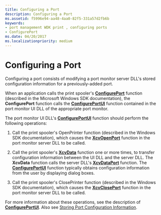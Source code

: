 ```yaml
---
title: Configuring a Port
description: Configuring a Port
ms.assetid: f5996e94-aa48-4aa0-82f5-331a57d2fb6b
keywords:
- port management WDK print , configuring ports
- ConfigurePort
ms.date: 04/20/2017
ms.localizationpriority: medium
---
```


# Configuring a Port





Configuring a port consists of modifying a port monitor server DLL's stored configuration information for a previously-added port.

When an application calls the print spooler's [**ConfigurePort**](/previous-versions/ff546286(v=vs.85)) function (described in the Microsoft Windows SDK documentation), the **ConfigurePort** function calls the [**ConfigurePortUI**](/windows-hardware/drivers/ddi/winsplp/nf-winsplp-configureportui) function contained in the port monitor UI DLL of the appropriate port monitor.

The port monitor UI DLL's [**ConfigurePortUI**](/windows-hardware/drivers/ddi/winsplp/nf-winsplp-configureportui) function should perform the following operations:

1.  Call the print spooler's OpenPrinter function (described in the Windows SDK documentation), which causes the [**XcvOpenPort**](/windows-hardware/drivers/ddi/winsplp/nf-winsplp-xcvopenport) function in the port monitor server DLL to be called.

2.  Call the print spooler's [**XcvData**](/previous-versions/ff564255(v=vs.85)) function one or more times, to transfer configuration information between the UI DLL and the server DLL. The **XcvData** function calls the server DLL's [**XcvDataPort**](/windows-hardware/drivers/ddi/winsplp/nf-winsplp-xcvdataport) function. The [**ConfigurePortUI**](/windows-hardware/drivers/ddi/winsplp/nf-winsplp-configureportui) function typically obtains configuration information from the user by displaying dialog boxes.

3.  Call the print spooler's ClosePrinter function (described in the Windows SDK documentation), which causes the [**XcvClosePort**](/windows-hardware/drivers/ddi/winsplp/nf-winsplp-xcvcloseport) function in the port monitor server DLL to be called.

For more information about these operations, see the description of [**ConfigurePortUI**](/windows-hardware/drivers/ddi/winsplp/nf-winsplp-configureportui). Also see [Storing Port Configuration Information](storing-port-configuration-information.md).

 

